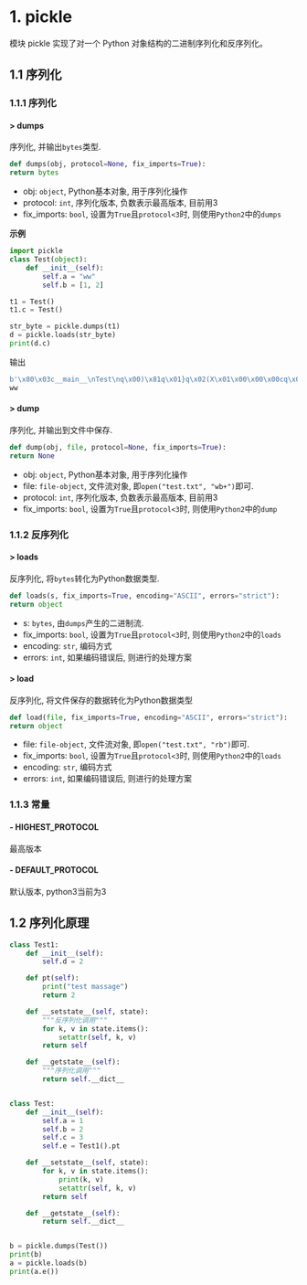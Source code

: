 # 1. pickle

模块 pickle 实现了对一个 Python 对象结构的二进制序列化和反序列化。

## 1.1 序列化

### 1.1.1 序列化

#### > dumps

序列化, 并输出`bytes`类型.

```python
def dumps(obj, protocol=None, fix_imports=True):
return bytes
```

* obj: `object`, Python基本对象, 用于序列化操作
* protocol: `int`, 序列化版本, 负数表示最高版本, 目前用3
* fix_imports: `bool`, 设置为`True`且`protocol<3`时, 则使用`Python2`中的`dumps`

**示例**

```python
import pickle
class Test(object):
    def __init__(self):
        self.a = "ww"
        self.b = [1, 2]

t1 = Test()
t1.c = Test()

str_byte = pickle.dumps(t1)
d = pickle.loads(str_byte)
print(d.c)
```

输出

```python
b'\x80\x03c__main__\nTest\nq\x00)\x81q\x01}q\x02(X\x01\x00\x00\x00cq\x03h\x00)\x81q\x04}q\x05(X\x01\x00\x00\x00bq\x06]q\x07(K\x01K\x02eX\x01\x00\x00\x00aq\x08X\x02\x00\x00\x00wwq\tubh\x06]q\n(K\x01K\x02eh\x08h\tub.'
ww
```

#### > dump

序列化, 并输出到文件中保存.

```python
def dump(obj, file, protocol=None, fix_imports=True):
return None
```

* obj: `object`, Python基本对象, 用于序列化操作
* file: `file-object`, 文件流对象, 即`open("test.txt", "wb+")`即可.
* protocol: `int`, 序列化版本, 负数表示最高版本, 目前用3
* fix_imports: `bool`, 设置为`True`且`protocol<3`时, 则使用`Python2`中的`dump`

### 1.1.2 反序列化

#### > loads

反序列化, 将`bytes`转化为Python数据类型.

```python
def loads(s, fix_imports=True, encoding="ASCII", errors="strict"):
return object
```

* s: `bytes`, 由`dumps`产生的二进制流.
* fix_imports: `bool`, 设置为`True`且`protocol<3`时, 则使用`Python2`中的`loads`
* encoding: `str`,  编码方式
* errors: `int`, 如果编码错误后, 则进行的处理方案

#### > load

反序列化, 将文件保存的数据转化为Python数据类型

```python
def load(file, fix_imports=True, encoding="ASCII", errors="strict"):
return object
```

* file: `file-object`, 文件流对象, 即`open("test.txt", "rb")`即可.
* fix_imports: `bool`, 设置为`True`且`protocol<3`时, 则使用`Python2`中的`loads`
* encoding: `str`,  编码方式
* errors: `int`, 如果编码错误后, 则进行的处理方案

### 1.1.3 常量

#### - HIGHEST_PROTOCOL

最高版本

#### - DEFAULT_PROTOCOL

默认版本, python3当前为3

## 1.2 序列化原理

```python
class Test1:
    def __init__(self):
        self.d = 2

    def pt(self):
        print("test massage")
        return 2

    def __setstate__(self, state):
        """反序列化调用"""
        for k, v in state.items():
            setattr(self, k, v)
        return self

    def __getstate__(self):
        """序列化调用"""
        return self.__dict__


class Test:
    def __init__(self):
        self.a = 1
        self.b = 2
        self.c = 3
        self.e = Test1().pt

    def __setstate__(self, state):
        for k, v in state.items():
            print(k, v)
            setattr(self, k, v)
        return self

    def __getstate__(self):
        return self.__dict__


b = pickle.dumps(Test())
print(b)
a = pickle.loads(b)
print(a.e())
```

